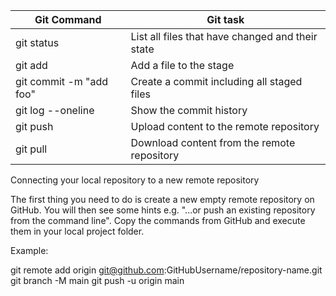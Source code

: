 | Git Command             | Git task                                         |
| ----------------------- | ------------------------------------------------ |
| git status              | List all files that have changed and their state |
| git add <filename>      | Add a file to the stage                          |
| git commit -m "add foo" | Create a commit including all staged files       |
| git log --oneline       | Show the commit history                          |
| git push                | Upload content to the remote repository          |
| git pull                | Download content from the remote repository      |

Connecting your local repository to a new remote repository

The first thing you need to do is create a new empty remote repository on GitHub. You will then see some hints e.g. "...or push an existing repository from the command line". Copy the commands from GitHub and execute them in your local project folder.

Example:

git remote add origin git@github.com:GitHubUsername/repository-name.git
git branch -M main
git push -u origin main
